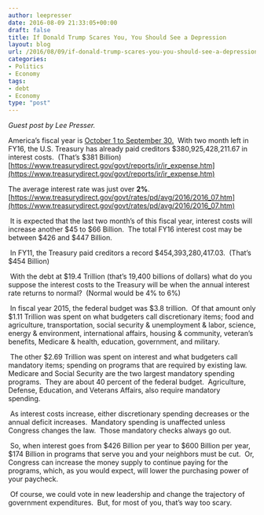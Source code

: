 ```yaml
---
author: leepresser
date: 2016-08-09 21:33:05+00:00
draft: false
title: If Donald Trump Scares You, You Should See a Depression
layout: blog
url: /2016/08/09/if-donald-trump-scares-you-you-should-see-a-depression/
categories:
- Politics
- Economy
tags:
- debt
- Economy
type: "post"
---
```


_Guest post by Lee Presser._



America’s fiscal year is [October 1 to September 30.](https://airmail.calendar/2016-08-09%2007:32:06%20CDT)  With two month left in FY16, the U.S. Treasury has already paid creditors $380,925,428,211.67 in interest costs.  (That’s $381 Billion)  [https://www.treasurydirect.gov/govt/reports/ir/ir_expense.htm](https://www.treasurydirect.gov/govt/reports/ir/ir_expense.htm)





The average interest rate was just over **2%**.  [https://www.treasurydirect.gov/govt/rates/pd/avg/2016/2016_07.htm](https://www.treasurydirect.gov/govt/rates/pd/avg/2016/2016_07.htm)





 It is expected that the last two month’s of this fiscal year, interest costs will increase another $45 to $66 Billion.  The total FY16 interest cost may be between $426 and $447 Billion. 





 In FY11, the Treasury paid creditors a record $454,393,280,417.03.  (That’s $454 Billion) 





 With the debt at $19.4 Trillion (that’s 19,400 billions of dollars) what do you suppose the interest costs to the Treasury will be when the annual interest rate returns to normal?  (Normal would be 4% to 6%)





 In fiscal year 2015, the federal budget was $3.8 trillion.  Of that amount only $1.11 Trillion was spent on what budgeters call discretionary items; food and agriculture, transportation, social security & unemployment & labor, science, energy & environment, international affairs, housing & community, veteran’s benefits, Medicare & health, education, government, and military. 





 The other $2.69 Trillion was spent on interest and what budgeters call mandatory items; spending on programs that are required by existing law.  Medicare and Social Security are the two largest mandatory spending programs.  They are about 40 percent of the federal budget.  Agriculture, Defense, Education, and Veterans Affairs, also require mandatory spending. 





 As interest costs increase, either discretionary spending decreases or the annual deficit increases.  Mandatory spending is unaffected unless Congress changes the law.  Those mandatory checks always go out. 





 So, when interest goes from $426 Billion per year to $600 Billion per year, $174 Billion in programs that serve you and your neighbors must be cut.  Or, Congress can increase the money supply to continue paying for the programs, which, as you would expect, will lower the purchasing power of your paycheck. 





 Of course, we could vote in new leadership and change the trajectory of government expenditures.  But, for most of you, that’s way too scary. 
